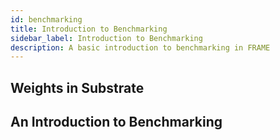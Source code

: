 ```yaml
---
id: benchmarking
title: Introduction to Benchmarking
sidebar_label: Introduction to Benchmarking
description: A basic introduction to benchmarking in FRAME
---
```


## Weights in Substrate

## An Introduction to Benchmarking